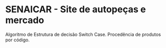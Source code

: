 # SENAICAR - Site de autopeças e mercado
Algoritmo de Estrutura de decisão Switch Case.
Procedência de produtos por código.
